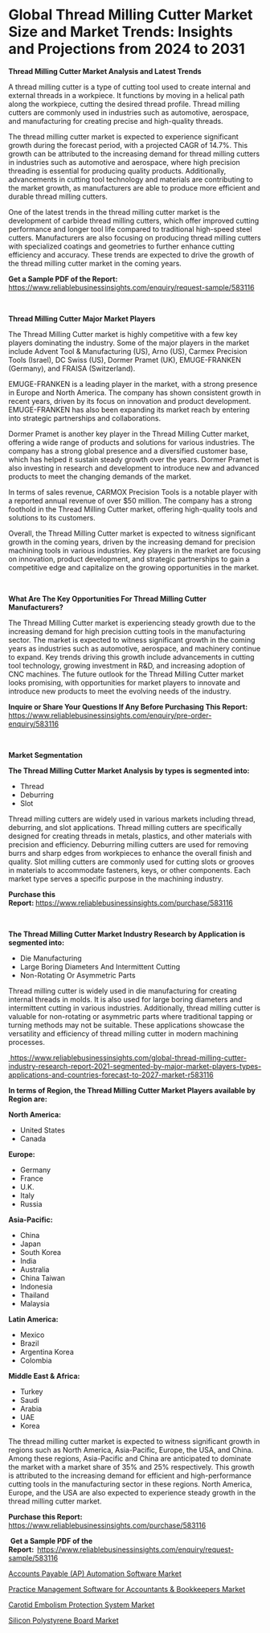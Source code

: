 <p><h1>Global Thread Milling Cutter Market Size and Market Trends: Insights and Projections from 2024 to 2031</h1></p><p><strong>Thread Milling Cutter Market Analysis and Latest Trends</strong></p>
<p><p>A thread milling cutter is a type of cutting tool used to create internal and external threads in a workpiece. It functions by moving in a helical path along the workpiece, cutting the desired thread profile. Thread milling cutters are commonly used in industries such as automotive, aerospace, and manufacturing for creating precise and high-quality threads.</p><p>The thread milling cutter market is expected to experience significant growth during the forecast period, with a projected CAGR of 14.7%. This growth can be attributed to the increasing demand for thread milling cutters in industries such as automotive and aerospace, where high precision threading is essential for producing quality products. Additionally, advancements in cutting tool technology and materials are contributing to the market growth, as manufacturers are able to produce more efficient and durable thread milling cutters.</p><p>One of the latest trends in the thread milling cutter market is the development of carbide thread milling cutters, which offer improved cutting performance and longer tool life compared to traditional high-speed steel cutters. Manufacturers are also focusing on producing thread milling cutters with specialized coatings and geometries to further enhance cutting efficiency and accuracy. These trends are expected to drive the growth of the thread milling cutter market in the coming years.</p></p>
<p><strong>Get a Sample PDF of the Report:&nbsp;</strong> <a href="https://www.reliablebusinessinsights.com/enquiry/request-sample/583116">https://www.reliablebusinessinsights.com/enquiry/request-sample/583116</a></p>
<p>&nbsp;</p>
<p><strong>Thread Milling Cutter Major Market Players</strong></p>
<p><p>The Thread Milling Cutter market is highly competitive with a few key players dominating the industry. Some of the major players in the market include Advent Tool & Manufacturing (US), Arno (US), Carmex Precision Tools (Israel), DC Swiss (US), Dormer Pramet (UK), EMUGE-FRANKEN (Germany), and FRAISA (Switzerland). </p><p>EMUGE-FRANKEN is a leading player in the market, with a strong presence in Europe and North America. The company has shown consistent growth in recent years, driven by its focus on innovation and product development. EMUGE-FRANKEN has also been expanding its market reach by entering into strategic partnerships and collaborations.</p><p>Dormer Pramet is another key player in the Thread Milling Cutter market, offering a wide range of products and solutions for various industries. The company has a strong global presence and a diversified customer base, which has helped it sustain steady growth over the years. Dormer Pramet is also investing in research and development to introduce new and advanced products to meet the changing demands of the market.</p><p>In terms of sales revenue, CARMOX Precision Tools is a notable player with a reported annual revenue of over $50 million. The company has a strong foothold in the Thread Milling Cutter market, offering high-quality tools and solutions to its customers.</p><p>Overall, the Thread Milling Cutter market is expected to witness significant growth in the coming years, driven by the increasing demand for precision machining tools in various industries. Key players in the market are focusing on innovation, product development, and strategic partnerships to gain a competitive edge and capitalize on the growing opportunities in the market.</p></p>
<p>&nbsp;</p>
<p><strong>What Are The Key Opportunities For Thread Milling Cutter Manufacturers?</strong></p>
<p><p>The Thread Milling Cutter market is experiencing steady growth due to the increasing demand for high precision cutting tools in the manufacturing sector. The market is expected to witness significant growth in the coming years as industries such as automotive, aerospace, and machinery continue to expand. Key trends driving this growth include advancements in cutting tool technology, growing investment in R&D, and increasing adoption of CNC machines. The future outlook for the Thread Milling Cutter market looks promising, with opportunities for market players to innovate and introduce new products to meet the evolving needs of the industry.</p></p>
<p><strong>Inquire or Share Your Questions If Any Before Purchasing This Report:</strong> <a href="https://www.reliablebusinessinsights.com/enquiry/pre-order-enquiry/583116">https://www.reliablebusinessinsights.com/enquiry/pre-order-enquiry/583116</a></p>
<p>&nbsp;</p>
<p><strong>Market Segmentation</strong></p>
<p><strong>The Thread Milling Cutter Market Analysis by types is segmented into:</strong></p>
<p><ul><li>Thread</li><li>Deburring</li><li>Slot</li></ul></p>
<p><p>Thread milling cutters are widely used in various markets including thread, deburring, and slot applications. Thread milling cutters are specifically designed for creating threads in metals, plastics, and other materials with precision and efficiency. Deburring milling cutters are used for removing burrs and sharp edges from workpieces to enhance the overall finish and quality. Slot milling cutters are commonly used for cutting slots or grooves in materials to accommodate fasteners, keys, or other components. Each market type serves a specific purpose in the machining industry.</p></p>
<p><strong>Purchase this Report:&nbsp;</strong><a href="https://www.reliablebusinessinsights.com/purchase/583116">https://www.reliablebusinessinsights.com/purchase/583116</a></p>
<p>&nbsp;</p>
<p><strong>The Thread Milling Cutter Market Industry Research by Application is segmented into:</strong></p>
<p><ul><li>Die Manufacturing</li><li>Large Boring Diameters And Intermittent Cutting</li><li>Non-Rotating Or Asymmetric Parts</li></ul></p>
<p><p>Thread milling cutter is widely used in die manufacturing for creating internal threads in molds. It is also used for large boring diameters and intermittent cutting in various industries. Additionally, thread milling cutter is valuable for non-rotating or asymmetric parts where traditional tapping or turning methods may not be suitable. These applications showcase the versatility and efficiency of thread milling cutter in modern machining processes.</p></p>
<p><a href="https://www.reliablebusinessinsights.com/global-thread-milling-cutter-industry-research-report-2021-segmented-by-major-market-players-types-applications-and-countries-forecast-to-2027-market-r583116">&nbsp;https://www.reliablebusinessinsights.com/global-thread-milling-cutter-industry-research-report-2021-segmented-by-major-market-players-types-applications-and-countries-forecast-to-2027-market-r583116</a></p>
<p><strong>In terms of Region, the Thread Milling Cutter Market Players available by Region are:</strong></p>
<p>
    <p> <strong> North America: </strong>
        <ul>
            <li>United States</li>
            <li>Canada</li>
        </ul>
        </p> 
    <p> <strong> Europe: </strong>
        <ul>
            <li>Germany</li>
            <li>France</li>
            <li>U.K.</li>
            <li>Italy</li>
            <li>Russia</li>
        </ul>
        </p> 
    <p> <strong> Asia-Pacific: </strong>
        <ul>
            <li>China</li>
            <li>Japan</li>
            <li>South Korea</li>
            <li>India</li>
            <li>Australia</li>
            <li>China Taiwan</li>
            <li>Indonesia</li>
            <li>Thailand</li>
            <li>Malaysia</li>
        </ul>
        </p> 
    <p> <strong> Latin America: </strong>
        <ul>
            <li>Mexico</li>
            <li>Brazil</li>
            <li>Argentina Korea</li>
            <li>Colombia</li>
        </ul>
        </p> 
    <p> <strong> Middle East & Africa: </strong>
        <ul>
            <li>Turkey</li>
            <li>Saudi</li>
            <li>Arabia</li>
            <li>UAE</li>
            <li>Korea</li>
        </ul>
    </p>
    </p>
<p><p>The thread milling cutter market is expected to witness significant growth in regions such as North America, Asia-Pacific, Europe, the USA, and China. Among these regions, Asia-Pacific and China are anticipated to dominate the market with a market share of 35% and 25% respectively. This growth is attributed to the increasing demand for efficient and high-performance cutting tools in the manufacturing sector in these regions. North America, Europe, and the USA are also expected to experience steady growth in the thread milling cutter market.</p></p>
<p><strong>Purchase this Report: </strong><a href="https://www.reliablebusinessinsights.com/purchase/583116">https://www.reliablebusinessinsights.com/purchase/583116</a></p>
<p>&nbsp;<strong>Get a Sample PDF of the Report:&nbsp;&nbsp;</strong><a href="https://www.reliablebusinessinsights.com/enquiry/request-sample/583116">https://www.reliablebusinessinsights.com/enquiry/request-sample/583116</a></p>
<p><strong></strong></p>
<p><p><a href="https://github.com/thomasBaker655/Market-Research-Report-List-1/blob/main/accounts-payable-ap-automation-software-market.md">Accounts Payable (AP) Automation Software Market</a></p><p><a href="https://github.com/goldilocks06/Market-Research-Report-List-1/blob/main/practice-management-software-for-accountants-bookkeepers-market.md">Practice Management Software for Accountants & Bookkeepers Market</a></p><p><a href="https://medium.com/@kathleenjacksond65/carotid-embolism-protection-system-market-analysis-report-global-insights-by-region-type-single-ff1f23b70663">Carotid Embolism Protection System Market</a></p><p><a href="https://medium.com/@alexander.bell98078/silicon-polystyrene-board-market-global-market-insights-and-sales-trends-2024-to-2031-bdde9faa988d">Silicon Polystyrene Board Market</a></p></p>